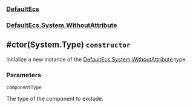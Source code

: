 ### [DefaultEcs](./DefaultEcs.md 'DefaultEcs')
### [DefaultEcs.System.WithoutAttribute](./DefaultEcs-System-WithoutAttribute.md 'DefaultEcs.System.WithoutAttribute')
## #ctor(System.Type) `constructor`
Initialize a new instance of the [DefaultEcs.System.WithoutAttribute](./DefaultEcs-System-WithoutAttribute.md 'DefaultEcs.System.WithoutAttribute') type.
### Parameters

<a name='DefaultEcs-System-WithoutAttribute--ctor(System-Type)-componentType'></a>
`componentType`

The type of the component to exclude.
